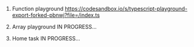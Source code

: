 1. Function playground
https://codesandbox.io/s/typescript-playground-export-forked-pbnwj?file=/index.ts

2. Array playground
IN PROGRESS...

3. Home task
IN PROGRESS...
